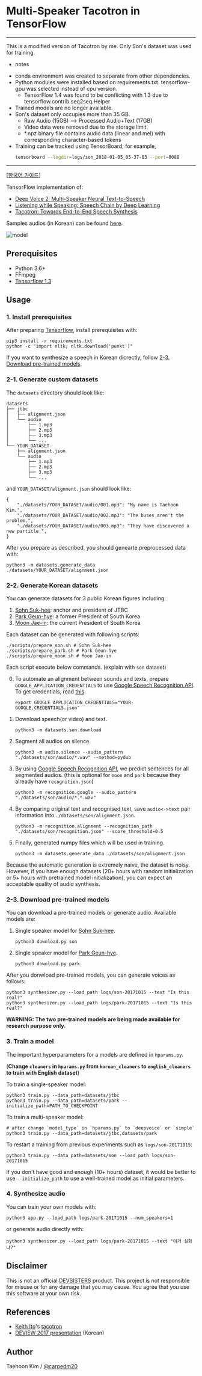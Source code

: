 # Multi-Speaker Tacotron in TensorFlow

---

This is a modified version of Tacotron by me.
Only Son's dataset was used for training.

* notes
- conda environment was created to separate from other dependencies.
- Python modules were installed based on requirements.txt. tensorflow-gpu was selected instead of cpu version.
  - TensorFlow 1.4 was found to be conflicting with 1.3 due to tensorflow.contrib.seq2seq.Helper
- Trained models are no longer available.
- Son's dataset only occupies more than 35 GB.
  - Raw Audio (15GB) --> Processed Audio+Text (17GB)
  - Video data were removed due to the storage limit.
  - *.npz binary file contains audio data (linear and mel) with corresponding character-based tokens
- Training can be tracked using TensorBoard; for example,
  ```bash
  tensorboard --logdir=logs/son_2018-01-05_05-37-03 --port=8080
  ```

---

[[한국어 가이드](./README_ko.md)]

TensorFlow implementation of:

- [Deep Voice 2: Multi-Speaker Neural Text-to-Speech](https://arxiv.org/abs/1705.08947)
- [Listening while Speaking: Speech Chain by Deep Learning](https://arxiv.org/abs/1707.04879)
- [Tacotron: Towards End-to-End Speech Synthesis](https://arxiv.org/abs/1703.10135)

Samples audios (in Korean) can be found [here](http://carpedm20.github.io/tacotron/en.html).

![model](./assets/model.png)


## Prerequisites

- Python 3.6+
- FFmpeg
- [Tensorflow 1.3](https://www.tensorflow.org/install/)


## Usage

### 1. Install prerequisites

After preparing [Tensorflow](https://www.tensorflow.org/install/), install prerequisites with:

    pip3 install -r requirements.txt
    python -c "import nltk; nltk.download('punkt')"

If you want to synthesize a speech in Korean dicrectly, follow [2-3. Download pre-trained models](#2-3-download-pre-trained-models).


### 2-1. Generate custom datasets

The `datasets` directory should look like:

    datasets
    ├── jtbc
    │   ├── alignment.json
    │   └── audio
    │       ├── 1.mp3
    │       ├── 2.mp3
    │       ├── 3.mp3
    │       └── ...
    └── YOUR_DATASET
        ├── alignment.json
        └── audio
            ├── 1.mp3
            ├── 2.mp3
            ├── 3.mp3
            └── ...

and `YOUR_DATASET/alignment.json` should look like:

    {
        "./datasets/YOUR_DATASET/audio/001.mp3": "My name is Taehoon Kim.",
        "./datasets/YOUR_DATASET/audio/002.mp3": "The buses aren't the problem.",
        "./datasets/YOUR_DATASET/audio/003.mp3": "They have discovered a new particle.",
    }

After you prepare as described, you should genearte preprocessed data with:

    python3 -m datasets.generate_data ./datasets/YOUR_DATASET/alignment.json


### 2-2. Generate Korean datasets

You can generate datasets for 3 public Korean figures including:

1. [Sohn Suk-hee](https://en.wikipedia.org/wiki/Sohn_Suk-hee): anchor and president of JTBC
2. [Park Geun-hye](https://en.wikipedia.org/wiki/Park_Geun-hye): a former President of South Korea
3. [Moon Jae-in](https://en.wikipedia.org/wiki/Moon_Jae-in): the current President of South Korea

Each dataset can be generated with following scripts:

    ./scripts/prepare_son.sh # Sohn Suk-hee
    ./scripts/prepare_park.sh # Park Geun-hye
    ./scripts/prepare_moon.sh # Moon Jae-in


Each script execute below commands. (explain with `son` dataset)

0. To automate an alignment between sounds and texts, prepare `GOOGLE_APPLICATION_CREDENTIALS` to use [Google Speech Recognition API](https://cloud.google.com/speech/). To get credentials, read [this](https://developers.google.com/identity/protocols/application-default-credentials).

       export GOOGLE_APPLICATION_CREDENTIALS="YOUR-GOOGLE.CREDENTIALS.json"

1. Download speech(or video) and text.

       python3 -m datasets.son.download

2. Segment all audios on silence.

       python3 -m audio.silence --audio_pattern "./datasets/son/audio/*.wav" --method=pydub

3. By using [Google Speech Recognition API](https://cloud.google.com/speech/), we predict sentences for all segmented audios. (this is optional for `moon` and `park` because they already have `recognition.json`)

       python3 -m recognition.google --audio_pattern "./datasets/son/audio/*.*.wav"

4. By comparing original text and recognised text, save `audio<->text` pair information into `./datasets/son/alignment.json`.

       python3 -m recognition.alignment --recognition_path "./datasets/son/recognition.json" --score_threshold=0.5

5. Finally, generated numpy files which will be used in training.

       python3 -m datasets.generate_data ./datasets/son/alignment.json

Because the automatic generation is extremely naive, the dataset is noisy. However, if you have enough datasets (20+ hours with random initialization or 5+ hours with pretrained model initialization), you can expect an acceptable quality of audio synthesis.


### 2-3. Download pre-trained models

You can download a pre-trained models or generate audio. Available models are:

1. Single speaker model for [Sohn Suk-hee](https://en.wikipedia.org/wiki/Sohn_Suk-hee).

       python3 download.py son

2. Single speaker model for [Park Geun-hye](https://en.wikipedia.org/wiki/Park_Geun-hye).

       python3 download.py park

After you donwload pre-trained models, you can generate voices as follows:

    python3 synthesizer.py --load_path logs/son-20171015 --text "Is this real?"
    python3 synthesizer.py --load_path logs/park-20171015 --text "Is this real?"

**WARNING: The two pre-trained models are being made available for research purpose only.**


### 3. Train a model

The important hyperparameters for a models are defined in `hparams.py`.

(**Change `cleaners` in `hparams.py` from `korean_cleaners` to `english_cleaners` to train with English dataset**)

To train a single-speaker model:

    python3 train.py --data_path=datasets/jtbc
    python3 train.py --data_path=datasets/park --initialize_path=PATH_TO_CHECKPOINT

To train a multi-speaker model:

    # after change `model_type` in `hparams.py` to `deepvoice` or `simple`
    python3 train.py --data_path=datasets/jtbc,datasets/park

To restart a training from previous experiments such as `logs/son-20171015`:

    python3 train.py --data_path=datasets/son --load_path logs/son-20171015

If you don't have good and enough (10+ hours) dataset, it would be better to use `--initialize_path` to use a well-trained model as initial parameters.


### 4. Synthesize audio

You can train your own models with:

    python3 app.py --load_path logs/park-20171015 --num_speakers=1

or generate audio directly with:

    python3 synthesizer.py --load_path logs/park-20171015 --text "이거 실화냐?"


## Disclaimer

This is not an official [DEVSISTERS](http://devsisters.com/) product. This project is not responsible for misuse or for any damage that you may cause. You agree that you use this software at your own risk.


## References

- [Keith Ito](https://github.com/keithito)'s [tacotron](https://github.com/keithito/tacotron)
- [DEVIEW 2017 presentation](https://deview.kr/2017/schedule/182) (Korean)


## Author

Taehoon Kim / [@carpedm20](http://carpedm20.github.io/)
